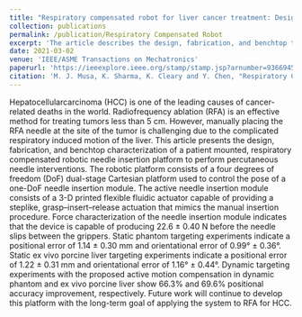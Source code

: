 ```yaml
---
title: "Respiratory compensated robot for liver cancer treatment: Design, fabrication, and benchtop characterization"
collection: publications
permalink: /publication/Respiratory Compensated Robot
excerpt: 'The article describes the design, fabrication, and benchtop testing of a patient-mounted robotic system that compensates for respiratory motion during needle insertion procedures for liver cancer treatment, particularly radiofrequency ablation (RFA) for hepatocellular carcinoma (HCC)'
date: 2021-03-02
venue: 'IEEE/ASME Transactions on Mechatronics'
paperurl: 'https://ieeexplore.ieee.org/stamp/stamp.jsp?arnumber=9366945'
citation: 'M. J. Musa, K. Sharma, K. Cleary and Y. Chen, "Respiratory Compensated Robot for Liver Cancer Treatment: Design, Fabrication, and Benchtop Characterization," in IEEE/ASME Transactions on Mechatronics, vol. 27, no. 1, pp. 268-279, Feb. 2022, doi: 10.1109/TMECH.2021.3062984.'
---
```


Hepatocellularcarcinoma (HCC) is one of the leading causes of cancer-related deaths in the world. Radiofrequency ablation (RFA) is an effective method for treating tumors less than 5 cm. However, manually placing the RFA needle at the site of the tumor is challenging due to the complicated respiratory induced motion of the liver. This article presents the design, fabrication, and benchtop characterization of a patient mounted, respiratory compensated robotic needle insertion platform to perform percutaneous needle interventions. The robotic platform consists of a four degrees of freedom (DoF) dual-stage Cartesian platform used to control the pose of a one-DoF needle insertion module. The active needle insertion module consists of a 3-D printed flexible fluidic actuator capable of providing a steplike, grasp–insert–release actuation that mimics the manual insertion procedure. Force characterization of the needle insertion module indicates that the device is capable of producing 22.6 ± 0.40 N before the needle slips between the grippers. Static phantom targeting experiments indicate a positional error of 1.14 ± 0.30 mm and orientational error of 0.99° ± 0.36°. Static ex vivo porcine liver targeting experiments indicate a positional error of 1.22 ± 0.31 mm and orientational error of 1.16° ± 0.44°. Dynamic targeting experiments with the proposed active motion compensation in dynamic phantom and ex vivo porcine liver show 66.3% and 69.6% positional accuracy improvement, respectively. Future work will continue to develop this platform with the long-term goal of applying the system to RFA for HCC.
